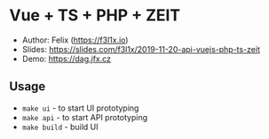 # Vue + TS + PHP + ZEIT

- Author: Felix (https://f3l1x.io)
- Slides: https://slides.com/f3l1x/2019-11-20-api-vuejs-php-ts-zeit
- Demo: https://dag.jfx.cz

## Usage

- `make ui` - to start UI prototyping
- `make api` - to start API prototyping
- `make build` - build UI
